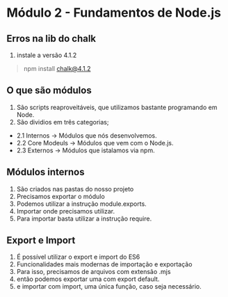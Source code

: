 # Módulo 2 - Fundamentos de Node.js

## Erros na lib do chalk
1. instale a versão 4.1.2
> npm install chalk@4.1.2

## O que são módulos
1. São scripts reaproveitáveis, que utilizamos bastante programando em Node.
2. São dividios em três categorias;
* 2.1 Internos -> Módulos que nós desenvolvemos.
* 2.2 Core Modeuls -> Módulos que vem com o Node.js.
* 2.3 Externos -> Módulos que istalamos via npm.

## Módulos internos
1. São criados nas pastas do nosso projeto
2. Precisamos exportar o módulo
3. Podemos utilizar a instrução module.exports.
4. Importar onde precisamos utilizar.
5. Para importar basta utilizar a instrução require.

## Export e Import
1. É possível utilizar o export e import do ES6
2. Funcionalidades mais modernas de importação e exportação
3. Para isso, precisamos de arquivos com extensão .mjs
4. então podemos exportar uma com export default.
5. e importar com import, uma única função, caso seja necessário.
